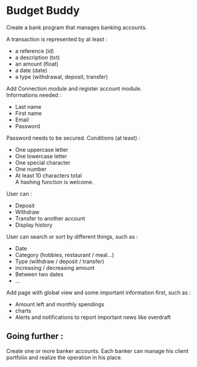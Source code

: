 # Budget Buddy
  
Create a bank program that manages banking accounts.  
  
A transaction is represented by at least :  
- a reference (id)  
- a description (txt)  
- an amount (float)  
- a date (date)  
- a type (withdrawal, deposit, transfer)  
  
Add Connection module and register account module.  
Informations needed : 
- Last name  
- First name  
- Email  
- Password

Password needs to be secured. Conditions (at least) : 
- One uppercase letter
- One lowercase letter
- One special character
- One number
- At least 10 characters total  
A hashing function is welcome.

User can :
- Deposit
- Withdraw
- Transfer to another account
- Display history

User can search or sort by different things, such as :
- Date
- Category (hobbies, restaurant / meal...)
- Type (withdraw / deposit / transfer)
- increasing / decreasing amount
- Between two dates
- ...

Add page with global view and some important information first, such as :
- Amount left and monthly spendings
- charts
- Alerts and notifications to report important news like overdraft

## Going further :  
  
Create one or more banker accounts. Each banker can manage his client portfolio and realize
the operation in his place.